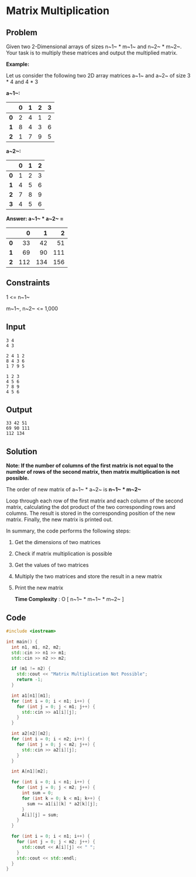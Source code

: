 # Matrix Multiplication

## Problem

Given two 2-Dimensional arrays of sizes n~1~ * m~1~ and n~2~ * m~2~. Your task is to multiply these matrices and output the multiplied matrix.

**Example:**

Let us consider the following two 2D array matrices a~1~ and a~2~ of size 3 * 4 and 4 * 3

**a~1~:**

|    |  0 |  1 |  2 |  3 |
|----|---:|---:|---:|---:|
|  **0** |  2 |  4 |  1 | 2 |
|  **1** |  8 |  4 |  3 | 6 |
|  **2** |  1 |  7 |  9 | 5 |

**a~2~:**

|    |  0 |  1 |  2 |
|----|---:|---:|---:|
|  **0** |  1 |  2 |  3 |
|  **1** |  4 |  5 |  6 |
|  **2** |  7 |  8 |  9 |
|  **3** |  4 |  5 |  6 |

**Answer: a~1~ * a~2~ =**

|    | 0 |  1 |  2 |
|----|---:|---:|---:|
|  **0** |  33 |  42 |  51 |
|  **1** |  69 |  90 |  111 |
|  **2** |  112 |  134 |  156 |

## Constraints

1 <= n~1~

m~1~, n~2~ <= 1,000

## Input

```	
3 4
4 3
```
```
2 4 1 2
8 4 3 6
1 7 9 5
```
```
1 2 3
4 5 6
7 8 9
4 5 6
```

## Output
```
33 42 51
69 90 111
112 134
```

## Solution

**Note: If the number of columns of the first matrix is not equal to the number of rows of the second matrix, then matrix multiplication is not possible.**

The order of new matrix of a~1~ * a~2~ is  **n~1~ * m~2~**

Loop through each row of the first matrix and each column of the second matrix, calculating the dot product of the two corresponding rows and columns. The result is stored in the corresponding position of the new matrix. Finally, the new matrix is printed out.

In summary, the code performs the following steps:

1.  Get the dimensions of two matrices
2.  Check if matrix multiplication is possible
3.  Get the values of two matrices
4.  Multiply the two matrices and store the result in a new matrix
5.  Print the new matrix
	
	
	**Time Complexity** : O [ n~1~ * m~1~ * m~2~ ]
	
## Code

```cpp
#include <iostream>

int main() {
  int n1, m1, n2, m2;
  std::cin >> n1 >> m1;
  std::cin >> n2 >> m2;

  if (m1 != n2) {
    std::cout << "Matrix Multiplication Not Possible";
    return -1;
  }

  int a1[n1][m1];
  for (int i = 0; i < n1; i++) {
    for (int j = 0; j < m1; j++) {
      std::cin >> a1[i][j];
    }
  }

  int a2[n2][m2];
  for (int i = 0; i < n2; i++) {
    for (int j = 0; j < m2; j++) {
      std::cin >> a2[i][j];
    }
  }

  int A[n1][m2];

  for (int i = 0; i < n1; i++) {
    for (int j = 0; j < m2; j++) {
      int sum = 0;
      for (int k = 0; k < m1; k++) {
        sum += a1[i][k] * a2[k][j];
      }
      A[i][j] = sum;
    }
  }

  for (int i = 0; i < n1; i++) {
    for (int j = 0; j < m2; j++) {
      std::cout << A[i][j] << " ";
    }
    std::cout << std::endl;
  }
}
